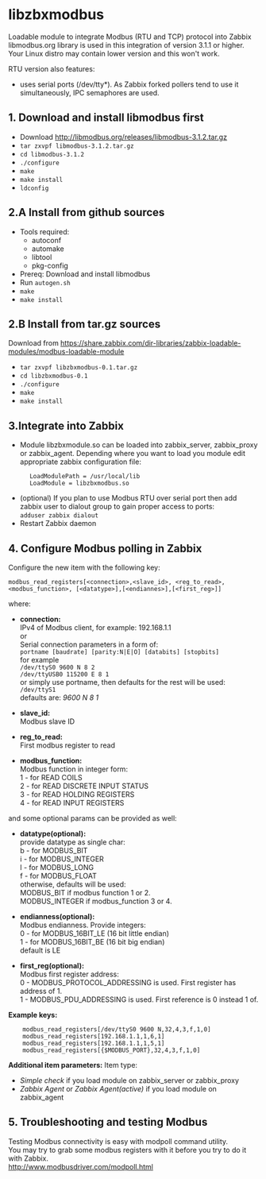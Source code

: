 # libzbxmodbus
Loadable module to integrate Modbus (RTU and TCP) protocol into Zabbix  
libmodbus.org library is used in this integration of version 3.1.1 or higher.  
Your Linux distro may contain lower version and this won't work.  

RTU version also features:
  - uses serial ports (/dev/tty*). As Zabbix forked pollers tend to use it simultaneously, IPC semaphores are used.

## 1. Download and install libmodbus first  
  - Download http://libmodbus.org/releases/libmodbus-3.1.2.tar.gz
  - `tar zxvpf libmodbus-3.1.2.tar.gz`
  - `cd libmodbus-3.1.2`
  - `./configure`
  - `make`
  - `make install`
  - `ldconfig  `
  
## 2.A Install from github sources  
  - Tools required:
    - autoconf
    - automake
    - libtool
    - pkg-config
  - Prereq: Download and install libmodbus
  - Run `autogen.sh`
  - `make`
  - `make install`  
  
## 2.B Install from tar.gz sources  
Download from  https://share.zabbix.com/dir-libraries/zabbix-loadable-modules/modbus-loadable-module
  - `tar zxvpf libzbxmodbus-0.1.tar.gz`
  - `cd libzbxmodbus-0.1`
  - `./configure`
  - `make`
  - `make install`

## 3.Integrate into Zabbix  
  - Module libzbxmodule.so can be loaded into zabbix_server, zabbix_proxy or zabbix_agent.
    Depending where you want to load you module edit appropriate zabbix configuration file:
```
      LoadModulePath = /usr/local/lib
      LoadModule = libzbxmodbus.so
```
  - (optional) If you plan to use Modbus RTU over serial port then add zabbix user to dialout group to gain proper access to ports:  
      `adduser zabbix dialout`
  - Restart Zabbix daemon  
  
##  4. Configure Modbus polling in Zabbix
  Configure the new item with the following key:
  
`modbus_read_registers[<connection>,<slave_id>, <reg_to_read>, <modbus_function>, [<datatype>],[<endiannes>],[<first_reg>]]`  

where:  

* **connection:**  
    IPv4 of Modbus client, for example: 192.168.1.1  
      or  
    Serial connection parameters in a form of:  
      `portname [baudrate] [parity:N|E|O] [databits] [stopbits]`  
    for example  
     `/dev/ttyS0 9600 N 8 2`  
     `/dev/ttyUSB0 115200 E 8 1`  
    or simply use portname, then defaults for the rest will be used:  
      `/dev/ttyS1 `  
    defaults are: *9600 N 8 1*  
    
* **slave_id:**  
    Modbus slave ID  

* **reg_to_read:**  
    First modbus register to read
    
* **modbus_function:**  
    Modbus function in integer form:  
    1 - for READ COILS  
    2 - for READ DISCRETE INPUT STATUS    
    3 - for READ HOLDING REGISTERS  
    4 - for READ INPUT REGISTERS  
    
and some optional params can be provided as well:  
  
* **datatype(optional):**  
    provide datatype as single char:  
      b - for MODBUS_BIT  
      i - for MODBUS_INTEGER  
      l - for MODBUS_LONG  
      f - for MODBUS_FLOAT  
    otherwise, defaults will be used:  
      MODBUS_BIT if modbus function 1 or 2.  
      MODBUS_INTEGER if modbus_function 3 or 4.  
  
* **endianness(optional):**   
    Modbus endianness. Provide integers:  
      0 - for MODBUS_16BIT_LE (16 bit little endian)  
      1 - for MODBUS_16BIT_BE (16 bit big endian)  
    default is LE  
    
* **first_reg(optional):**  
    Modbus first register address:  
      0 - MODBUS_PROTOCOL_ADDRESSING is used. First register has address of 1.  
      1 - MODBUS_PDU_ADDRESSING is used. First reference is 0 instead 1 of.  
    
**Example keys:**  
```
    modbus_read_registers[/dev/ttyS0 9600 N,32,4,3,f,1,0]
    modbus_read_registers[192.168.1.1,1,6,1]
    modbus_read_registers[192.168.1.1,1,5,1]
    modbus_read_registers[{$MODBUS_PORT},32,4,3,f,1,0]
```
  
**Additional item parameters:**
Item type:  
  
* *Simple check* if you load module on zabbix_server or zabbix_proxy  
* *Zabbix Agent* or *Zabbix Agent(active)* if you load module on zabbix_agent  

  
    
## 5. Troubleshooting and testing Modbus

Testing Modbus connectivity is easy with modpoll command utility.  
You may try to grab some modbus registers with it before you try to do it with Zabbix.  
http://www.modbusdriver.com/modpoll.html
  


 
